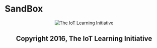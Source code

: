 SandBox
==

<center><a href="http://creativecommons.org/licenses/by-sa/3.0/">
  <img src="http://mirrors.creativecommons.org/presskit/logos/cc.logo.large.png" alt="The IoT Learning Initiative">
</a></center>

<center><h2>Copyright 2016, The IoT Learning Initiative</h2></center>

